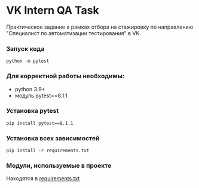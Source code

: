 # VK Intern QA Task

Практическое задание в рамках отбора на стажировку по направлению "Специалист по автоматизации тестирования" в VK.

### Запуск кода

`python -m pytest`

### Для корректной работы необходимы:

- python 3.9+
- модуль pytest==8.1.1

### Установка pytest

`pip install pytest==8.1.1`

### Установка всех зависимостей

`pip install -r requirements.txt`

### Модули, используемые в проекте

Находятся в [requirements.txt](requirements.txt)
